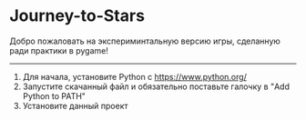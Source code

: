 # Journey-to-Stars
Добро пожаловать на экспериминтальную версию игры, сделанную ради практики в pygame!

---

1. Для начала, установите Python с https://www.python.org/
2. Запустите скачанный файл и обязательно поставьте галочку в "Add Python to PATH"
3. Установите данный проект
